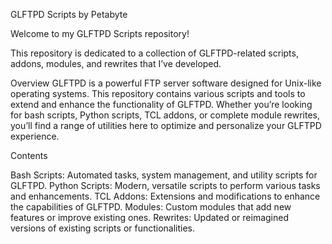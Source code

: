 GLFTPD Scripts by Petabyte

Welcome to my GLFTPD Scripts repository!

This repository is dedicated to a collection of GLFTPD-related scripts, addons, modules, and rewrites that I’ve developed.

Overview
GLFTPD is a powerful FTP server software designed for Unix-like operating systems. This repository contains various scripts and tools to extend and enhance the functionality of GLFTPD. Whether you’re looking for bash scripts, Python scripts, TCL addons, or complete module rewrites, you’ll find a range of utilities here to optimize and personalize your GLFTPD experience.

Contents

Bash Scripts: Automated tasks, system management, and utility scripts for GLFTPD.
Python Scripts: Modern, versatile scripts to perform various tasks and enhancements.
TCL Addons: Extensions and modifications to enhance the capabilities of GLFTPD.
Modules: Custom modules that add new features or improve existing ones.
Rewrites: Updated or reimagined versions of existing scripts or functionalities.
